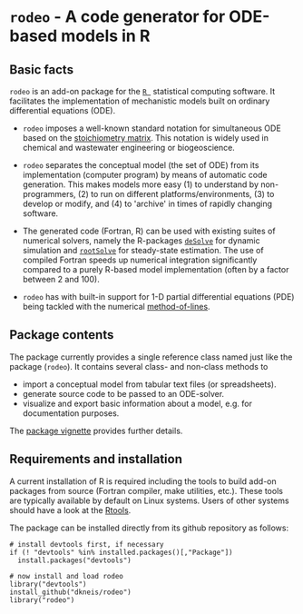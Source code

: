 ``rodeo`` - A code generator for ODE-based models in R
======================================================

Basic facts
---------------------------------------------

``rodeo`` is an add-on package for the [``R ``](https://www.r-project.org/) statistical computing software. It facilitates the implementation of mechanistic models built on ordinary differential equations (ODE).

- ``rodeo`` imposes a well-known standard notation for simultaneous ODE based on the [stoichiometry matrix](http://en.wikipedia.org/wiki/Petersen_matrix). This notation is widely used in chemical and wastewater engineering or biogeoscience.

- ``rodeo`` separates the conceptual model (the set of ODE) from its implementation (computer program) by means of automatic code generation. This makes models more easy (1) to understand by non-programmers, (2) to run on different platforms/environments, (3) to develop or modify, and (4) to 'archive' in times of rapidly changing software.

- The generated code (Fortran, R) can be used with existing suites of numerical solvers, namely the R-packages [``deSolve``](http://cran.r-project.org/package=deSolve) for dynamic simulation and [``rootSolve``](http://cran.r-project.org/package=rootSolve) for steady-state estimation. The use of compiled Fortran speeds up numerical integration significantly compared to a purely R-based model implementation (often by a factor between 2 and 100). 

- ``rodeo`` has with built-in support for 1-D partial differential equations (PDE) being tackled with the numerical [method-of-lines](https://en.wikipedia.org/wiki/Method_of_lines).

Package contents
---------------------------------------------

The package currently provides a single reference class named just like the package (``rodeo``). It contains several class- and non-class methods to
  
  - import a conceptual model from tabular text files (or spreadsheets).
  - generate source code to be passed to an ODE-solver.
  - visualize and export basic information about a model, e.g. for documentation purposes.

The [package vignette](https://github.com/dkneis/rodeo/blob/master/vignettes/rodeo.pdf) provides  further details.

Requirements and installation
---------------------------------------------

A current installation of R is required including the tools to build add-on packages from source (Fortran compiler, make utilities, etc.). These tools are typically available by default on Linux systems. Users of other systems should have a look at the [Rtools](https://cran.r-project.org/bin/windows/Rtools/).

The package can be installed directly from its github repository as follows:

```
# install devtools first, if necessary
if (! "devtools" %in% installed.packages()[,"Package"])
  install.packages("devtools")

# now install and load rodeo
library("devtools")
install_github("dkneis/rodeo")
library("rodeo")
```
